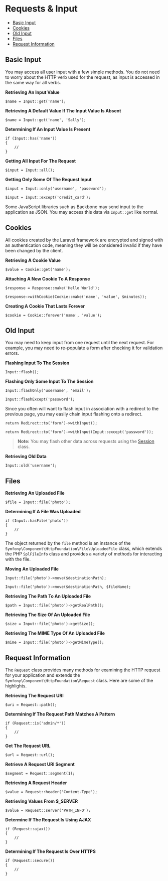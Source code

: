 # Requests & Input

- [Basic Input](#basic-input)
- [Cookies](#cookies)
- [Old Input](#old-input)
- [Files](#files)
- [Request Information](#request-information)

<a name="basic-input"></a>
## Basic Input

You may access all user input with a few simple methods. You do not need to worry about the HTTP verb used for the request, as input is accessed in the same way for all verbs.

<a name="retrieving-an-input-value"></a>
**Retrieving An Input Value**

	$name = Input::get('name');

<a name="retrieving-a-default-value-if-the-input-value-is-absent"></a>
**Retrieving A Default Value If The Input Value Is Absent**

	$name = Input::get('name', 'Sally');

<a name="determining-if-an-input-value-is-present"></a>
**Determining If An Input Value Is Present**

	if (Input::has('name'))
	{
		//
	}

<a name="getting-all-input-for-the-request"></a>
**Getting All Input For The Request**

	$input = Input::all();

<a name="getting-only-some-of-the-request-input"></a>
**Getting Only Some Of The Request Input**

	$input = Input::only('username', 'password');

	$input = Input::except('credit_card');

Some JavaScript libraries such as Backbone may send input to the application as JSON. You may access this data via `Input::get` like normal.

<a name="cookies"></a>
## Cookies

All cookies created by the Laravel framework are encrypted and signed with an authentication code, meaning they will be considered invalid if they have been changed by the client.

<a name="retrieving-a-cookie-value"></a>
**Retrieving A Cookie Value**

	$value = Cookie::get('name');

<a name="attaching-a-new-cookie-to-a-response"></a>
**Attaching A New Cookie To A Response**

	$response = Response::make('Hello World');

	$response->withCookie(Cookie::make('name', 'value', $minutes));

<a name="creating-a-cookie-that-lasts-forever"></a>
**Creating A Cookie That Lasts Forever**

	$cookie = Cookie::forever('name', 'value');

<a name="old-input"></a>
## Old Input

You may need to keep input from one request until the next request. For example, you may need to re-populate a form after checking it for validation errors.

<a name="flashing-input-to-the-session"></a>
**Flashing Input To The Session**

	Input::flash();

<a name="flashing-only-some-input-to-the-session"></a>
**Flashing Only Some Input To The Session**

	Input::flashOnly('username', 'email');

	Input::flashExcept('password');

Since you often will want to flash input in association with a redirect to the previous page, you may easily chain input flashing onto a redirect.

	return Redirect::to('form')->withInput();

	return Redirect::to('form')->withInput(Input::except('password'));

> **Note:** You may flash other data across requests using the [Session](/docs/session) class.

<a name="retrieving-old-data"></a>
**Retrieving Old Data**

	Input::old('username');

<a name="files"></a>
## Files

<a name="retrieving-an-uploaded-file"></a>
**Retrieving An Uploaded File**

	$file = Input::file('photo');

<a name="determining-if-a-file-was-uploaded"></a>
**Determining If A File Was Uploaded**

	if (Input::hasFile('photo'))
	{
		//
	}

The object returned by the `file` method is an instance of the `Symfony\Component\HttpFoundation\File\UploadedFile` class, which extends the PHP `SplFileInfo` class and provides a variety of methods for interacting with the file.

<a name="moving-an-uploaded-file"></a>
**Moving An Uploaded File**

	Input::file('photo')->move($destinationPath);

	Input::file('photo')->move($destinationPath, $fileName);

<a name="retrieving-the-path-to-an-uploaded-file"></a>
**Retrieving The Path To An Uploaded File**

	$path = Input::file('photo')->getRealPath();

<a name="retrieving-the-size-of-an-uploaded-file"></a>
**Retrieving The Size Of An Uploaded File**

	$size = Input::file('photo')->getSize();

<a name="retrieving-the-mime-type-of-an-uploaded-file"></a>
**Retrieving The MIME Type Of An Uploaded File**

	$mime = Input::file('photo')->getMimeType();

<a name="request-information"></a>
## Request Information

The `Request` class provides many methods for examining the HTTP request for your application and extends the `Symfony\Component\HttpFoundation\Request` class. Here are some of the highlights.

<a name="retrieving-the-request-uri"></a>
**Retrieving The Request URI**

	$uri = Request::path();

<a name="determining-if-the-request-path-matches-a-pattern"></a>
**Determining If The Request Path Matches A Pattern**

	if (Request::is('admin/*'))
	{
		//
	}

<a name="get-the-request-url"></a>
**Get The Request URL**

	$url = Request::url();

<a name="retrieve-a-request-uri-segment"></a>
**Retrieve A Request URI Segment**

	$segment = Request::segment(1);

<a name="retrieving-a-request-header"></a>
**Retrieving A Request Header**

	$value = Request::header('Content-Type');

<a name="retrieving-values-from-$_server"></a>
**Retrieving Values From $_SERVER**

	$value = Request::server('PATH_INFO');

<a name="determine-if-the-request-is-using-ajax"></a>
**Determine If The Request Is Using AJAX**

	if (Request::ajax())
	{
		//
	}

<a name="determining-if-the-request-is-over-https"></a>
**Determining If The Request Is Over HTTPS**

	if (Request::secure())
	{
		//
	}
